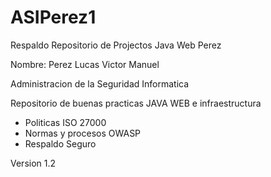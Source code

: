 # ASIPerez1
Respaldo Repositorio de Projectos Java Web Perez


Nombre: Perez Lucas Victor Manuel

Administracion de la Seguridad Informatica

Repositorio de buenas practicas JAVA WEB e infraestructura

- Politicas ISO 27000
- Normas y procesos OWASP
- Respaldo Seguro

Version 1.2
